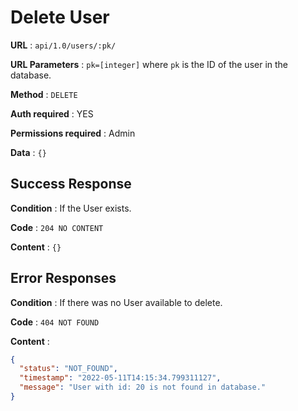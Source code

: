 # Delete User

**URL** : `api/1.0/users/:pk/`

**URL Parameters** : `pk=[integer]` where `pk` is the ID of the user in the
database.

**Method** : `DELETE`

**Auth required** : YES

**Permissions required** : Admin

**Data** : `{}`

## Success Response

**Condition** : If the User exists.

**Code** : `204 NO CONTENT`

**Content** : `{}`

## Error Responses

**Condition** : If there was no User available to delete.

**Code** : `404 NOT FOUND`

**Content** : 
```json
{
  "status": "NOT_FOUND",
  "timestamp": "2022-05-11T14:15:34.799311127",
  "message": "User with id: 20 is not found in database."
}
```